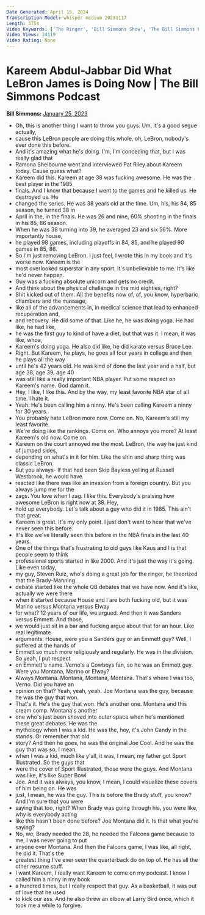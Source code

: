 ```yaml
---
Date Generated: April 15, 2024
Transcription Model: whisper medium 20231117
Length: 375s
Video Keywords: ['The Ringer', 'Bill Simmons Show', 'The Bill Simmons Podcast', 'Bill Simmons', 'Bill Simmons NBA', 'Bill Simmons Celtics', 'Chris Vernon', 'Joe House', 'Spotify Podcast', 'Los Angeles Lakers', 'LeBron James', 'Kareem Abdul-Jabbar', 'Lakers Basketball', 'NBA', 'NBA News', 'NBA Story', 'Boston Celtics', 'Celtics Basketball', 'Lakers Trade', 'Larry Bird']
Video Views: 34119
Video Rating: None
---
```


# Kareem Abdul-Jabbar Did What LeBron James is Doing Now | The Bill Simmons Podcast
**Bill Simmons:** [January 25, 2023](https://www.youtube.com/watch?v=Fze96de1JTo)
*  Oh, this is another thing I want to throw you guys. Um, it's a good segue actually,
*  cause this LeBron people are doing this whole, oh, LeBron, nobody's ever done this before.
*  And it's amazing what he's doing. I'm, I'm conceding that, but I was really glad that
*  Ramona Shelbourne went and interviewed Pat Riley about Kareem today. Cause guess what?
*  Kareem did this. Kareem at age 38 was fucking awesome. He was the best player in the 1985
*  finals. And I know that because I went to the games and he killed us. He destroyed us. He
*  changed the series. He was 38 years old at the time. Um, his, his 84, 85 season, he turned 38 in
*  April in the, in the finals. He was 26 and nine, 60% shooting in the finals in his 85, 86 season.
*  When he was 38 turning into 39, he averaged 23 and six 56%. More importantly house,
*  he played 98 games, including playoffs in 84, 85, and he played 90 games in 85, 86.
*  So I'm just removing LeBron. I just feel, I wrote this in my book and it's worse now. Kareem is the
*  most overlooked superstar in any sport. It's unbelievable to me. It's like he'd never happen.
*  Guy was a fucking absolute unicorn and gets no credit.
*  And think about the physical challenge in the mid eighties, right?
*  Shit kicked out of them. All the benefits now of, of, you know, hyperbaric chambers and the massage,
*  like all of the advancements in, in medical science that lead to enhanced recuperation and,
*  and recovery. He did some of that. Like he, he was doing yoga. He had like, he had like,
*  he was the first guy to kind of have a diet, but that was it. I mean, it was like, whoa,
*  Kareem's doing yoga. He also did like, he did karate versus Bruce Lee.
*  Right. But Kareem, he plays, he goes all four years in college and then he plays all the way
*  until he's 42 years old. He was kind of done the last year and a half, but age 38, age 39, age 40
*  was still like a really important NBA player. Put some respect on Kareem's name. God damn it.
*  Hey, I like, I like this. And by the way, my least favorite NBA star of all time. I hate it.
*  Yeah. He's been calling him a ninny. He's been calling Kareem a ninny for 30 years.
*  You probably hate LeBron more now. Come on. No, Kareem's still my least favorite.
*  We're doing like the rankings. Come on. Who annoys you more? At least Kareem's old now. Come on.
*  Kareem on the court annoyed me the most. LeBron, the way he just kind of jumped sides,
*  depending on what's in it for him. Like the shin and sharp thing was classic LeBron.
*  But you always- If that had been Skip Bayless yelling at Russell Westbrook, he would have
*  reacted like there was like an invasion from a foreign country. But you always jump me for the
*  zags. You love when I zag. I like this. Everybody's praising how awesome LeBron is right now at 38. Hey,
*  hold up everybody. Let's talk about a guy who did it in 1985. This ain't that great.
*  Kareem is great. It's my only point. I just don't want to hear that we've never seen this before.
*  It's like we've literally seen this before in the NBA finals in the last 40 years.
*  One of the things that's frustrating to old guys like Kaus and I is that people seem to think
*  professional sports started in like 2000. And it's just the way it's going. Like even today,
*  my guy, Steven Ruiz, who's doing a great job for the ringer, he theorized that the Brady-Manning
*  debate started like the whole QB debates that we have now. And it's like, actually we were there
*  when it started because House and I are both fucking old, but it was Marino versus Montana versus Elway
*  for what? 12 years of our life, we argued. And then it was Sanders versus Emmett. And those,
*  we would just sit in a bar and fucking argue about that for an hour. Like real legitimate
*  arguments. House, were you a Sanders guy or an Emmett guy? Well, I suffered at the hands of
*  Emmett so much more religiously and regularly. He was in the division. So yeah, I put respect
*  on Emmett's name. Verno's a Cowboys fan, so he was an Emmett guy. Were you Montana, Marino or Elway?
*  Always Montana. Montana, Montana, Montana. That's where I was too, Verno. Did you have an
*  opinion on that? Yeah, yeah, yeah. Joe Montana was the guy, because he was the guy that won.
*  That's it. He's the guy that won. He's another one. Montana and this cream comp. Montana's another
*  one who's just been shoved into outer space when he's mentioned these great debates. He was the
*  mythology when I was a kid. He was the, hey, it's John Candy in the stands. Or remember that old
*  story? And then he goes, he was the original Joe Cool. And he was the guy that was so, I mean,
*  when I was a kid, much like y'all, it was, I mean, my father got Sport Illustrated. So the guys that
*  were the cover of Sport Illustrated, those were the guys. And Montana was like, it's like Super Bowl
*  Joe. And it was always, you know, I mean, I could visualize these covers of him being on. He was
*  just, I mean, he was the guy. This is before the Brady stuff, you know? And I'm sure that you were
*  saying that too, right? When Brady was going through his, you were like, why is everybody acting
*  like this hasn't been done before? Joe Montana did it. Is that what you're saying?
*  No, we, Brady needed the 28, he needed the Falcons game because to me, I was never going to put
*  anyone over Montana. And then the Falcons game, I was like, all right, he did it. That's the
*  greatest thing I've ever seen the quarterback do on top of. He has all the other resume stuff.
*  I want Kareem, I really want Kareem to come on my podcast. I know I called him a ninny in my book
*  a hundred times, but I really respect that guy. As a basketball, it was out of love that he used
*  to kick our ass. And he also threw an elbow at Larry Bird once, which it took me a while to forgive.
